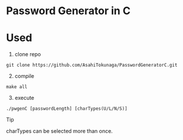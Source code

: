 # Password Generator in C
# Used
1. clone repo
```
git clone https://github.com/AsahiTokunaga/PasswordGeneratorC.git
```
2. compile
```
make all
```
3. execute
```
./pwgenC [passwordLength] [charTypes(U/L/N/S)]
```

> [!TIP]
> charTypes can be selected more than once.